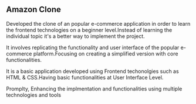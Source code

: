 ## Amazon Clone

Developed the clone of an popular e-commerce application in order to learn the frontend technologies on a beginner level.Instead of learning the individual topic it's a better way to implement the project. 

It involves replicating the functionality and user interface of the popular e-commerce platform.Focusing on creating a simplified version with core functionalities.

It is a basic application developed using Frontend techonolgies such as HTML & CSS.Having basic functionalities at User Interface Level. 

Promplty, Enhancing the implmentation and functionalities using multiple technologies and tools 
